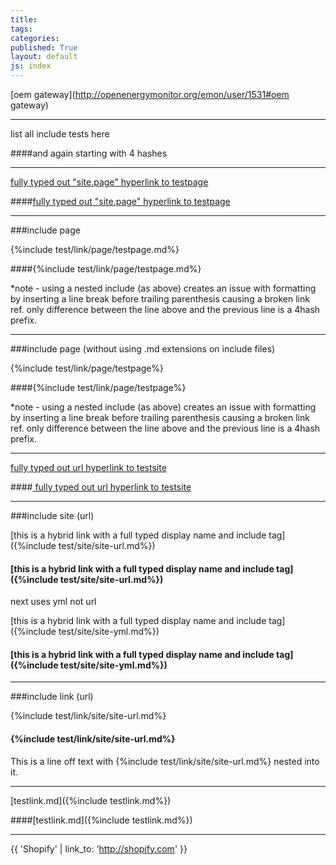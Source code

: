 ```yaml
---
title:
tags: 
categories: 
published: True
layout: default
js: index
---
```


[oem gateway](http://openenergymonitor.org/emon/user/1531#oem gateway)

---------------------------------------------

list all include tests here

####and again starting with 4 hashes

--------------------------------------------------------


[fully typed out "site.page" hyperlink to testpage ]({{site.page}}test/testpage "This is a test for the link hover over" )

####[fully typed out "site.page" hyperlink to testpage ]({{site.page}}test/testpage "This is a test for the link hover over" )


------------------------------------

###include page 

{%include test/link/page/testpage.md%}

####{%include test/link/page/testpage.md%}

*note - using a nested include (as above) creates an issue with formatting by inserting a line break before trailing parenthesis causing a broken link ref. only difference between the line above and the previous line is a 4hash prefix.

------------------------------------------------------------------------------

###include page (without using .md extensions on include files)

{%include test/link/page/testpage%}

####{%include test/link/page/testpage%}

*note - using a nested include (as above) creates an issue with formatting by inserting a line break before trailing parenthesis causing a broken link ref. only difference between the line above and the previous line is a 4hash prefix.

------------------

[ fully typed out url hyperlink to testsite ](http://jekyllrb.com/ "This is a test for the link hover over" )

####[ fully typed out url hyperlink to testsite ](http://jekyllrb.com/ "This is a test for the link hover over" )

----------------------------

###include site (url)

[this is a hybrid link with a full typed display name and include tag]({%include test/site/site-url.md%})

#### [this is a hybrid link with a full typed display name and include tag]({%include test/site/site-url.md%})

next uses yml not url

[this is a hybrid link with a full typed display name and include tag]({%include test/site/site-yml.md%})

#### [this is a hybrid link with a full typed display name and include tag]({%include test/site/site-yml.md%})

----------------------------

###include link (url)

{%include test/link/site/site-url.md%}

#### {%include test/link/site/site-url.md%}

This is a line off text with {%include test/link/site/site-url.md%} nested into it.

---------------------------------------------

[testlink.md]({%include testlink.md%})

####[testlink.md]({%include testlink.md%})

----------------------------



{{ 'Shopify' | link_to: 'http://shopify.com' }}











